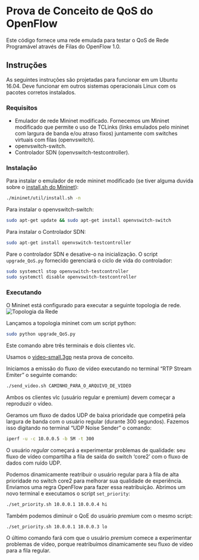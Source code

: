 # Prova de Conceito de QoS do OpenFlow

Este código fornece uma rede emulada para testar o QoS de Rede Programável através de Filas do OpenFlow 1.0.

## Instruções

As seguintes instruções são projetadas para funcionar em um Ubuntu 16.04. Deve funcionar em outros sistemas operacionais Linux com os pacotes corretos instalados.

### Requisitos

- Emulador de rede Mininet modificado. Fornecemos um Mininet modificado que permite o uso de TCLinks (links emulados pelo mininet com largura de banda e/ou atraso fixos) juntamente com switches virtuais com filas (openvswitch).
- openvswitch-switch.
- Controlador SDN (openvswitch-testcontroller).

### Instalação

Para instalar o emulador de rede mininet modificado (se tiver alguma duvida sobre o [install.sh do Mininet](https://github.com/marcelloale/SDN-QoS-PoC/blob/master/mininet/INSTALL)):

```bash
./mininet/util/install.sh -n
``` 

Para instalar o openvswitch-switch:

```bash
sudo apt-get update && sudo apt-get install openvswitch-switch
```

Para instalar o Controlador SDN:

```bash
sudo apt-get install openvswitch-testcontroller
```

Pare o controlador SDN e desative-o na inicialização. O script `upgrade_QoS.py` fornecido gerenciará o ciclo de vida do controlador:

```bash
sudo systemctl stop openvswitch-testcontroller
sudo systemctl disable openvswitch-testcontroller
```

### Executando
O Mininet está configurado para executar a seguinte topologia de rede.
![Topologia da Rede](network_topology.png)

Lançamos a topologia mininet com um script python:

```bash
sudo python upgrade_QoS.py 
```

Este comando abre três terminais e dois clientes vlc.


Usamos o [video-small.3gp](http://mirrors.standaloneinstaller.com/video-sample/P6090053.3gp) nesta prova de conceito.

Iniciamos a emissão do fluxo de vídeo executando no terminal “RTP Stream Emiter” o seguinte comando:

```bash
./send_video.sh CAMINHO_PARA_O_ARQUIVO_DE_VIDEO
```

Ambos os clientes vlc (usuário regular e premium) devem começar a reproduzir o vídeo.

Geramos um fluxo de dados UDP de baixa prioridade que competirá pela largura de banda com o usuário regular (durante 300 segundos). Fazemos isso digitando no terminal “UDP Noise Sender” o comando:
 
```bash
iperf -u -c 10.0.0.5 -b 5M -t 300
```

O usuário *regular* começará a experimentar problemas de qualidade: seu fluxo de vídeo compartilha a fila de saída do switch ‘core2’ com o fluxo de dados com ruído UDP.

Podemos dinamicamente reatribuir o usuário regular para à fila de alta prioridade no switch core2 para melhorar sua qualidade de experiência. Enviamos uma regra OpenFlow para fazer essa reatribuição. 
Abrimos um novo terminal e executamos o script `set_priority`:


```bash
./set_priority.sh 10.0.0.1 10.0.0.4 hi
```

Também podemos diminuir o QoE do usuário *premium* com o mesmo script:


```
./set_priority.sh 10.0.0.1 10.0.0.3 lo
```

O último comando fará com que o usuário *premium* comece a experimentar problemas de vídeo, porque reatribuímos dinamicamente seu fluxo de vídeo para a fila regular.

